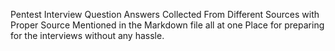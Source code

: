Pentest Interview Question Answers Collected From Different Sources with Proper 
Source Mentioned in the Markdown file all at one Place for preparing for the 
interviews without any hassle.
